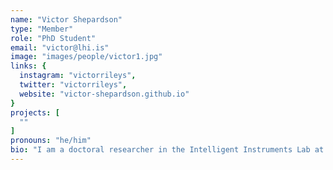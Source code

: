 ```yaml
---
name: "Victor Shepardson"
type: "Member"
role: "PhD Student"
email: "victor@lhi.is"
image: "images/people/victor1.jpg"
links: {
  instagram: "victorrileys",
  twitter: "victorrileys",
  website: "victor-shepardson.github.io"
}
projects: [
  ""
]
pronouns: "he/him"
bio: "I am a doctoral researcher in the Intelligent Instruments Lab at LHI. Previously I worked as a machine learning engineer on neural models of speech, and before that I studied Digital Musics at Dartmouth College and Computer Science at the University of Virginia. My interests include machine learning, artificial intelligence, electronic and audiovisual music, and improvisation. In my current research, I approach the lived experience of people with AI via design and performance of new musical instruments. My projects include the Living Looper, which reimagines the live looping pedal through neural synthesis algorithms, and Notochord, a probabilistic model for MIDI performances."
---
```


